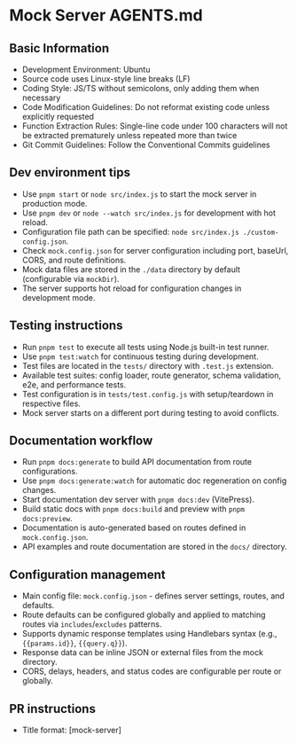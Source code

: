 # Mock Server AGENTS.md

## Basic Information
- Development Environment: Ubuntu
- Source code uses Linux-style line breaks (LF)
- Coding Style: JS/TS without semicolons, only adding them when necessary
- Code Modification Guidelines: Do not reformat existing code unless explicitly requested
- Function Extraction Rules: Single-line code under 100 characters will not be extracted prematurely unless repeated more than twice
- Git Commit Guidelines: Follow the Conventional Commits guidelines

## Dev environment tips
- Use `pnpm start` or `node src/index.js` to start the mock server in production mode.
- Use `pnpm dev` or `node --watch src/index.js` for development with hot reload.
- Configuration file path can be specified: `node src/index.js ./custom-config.json`.
- Check `mock.config.json` for server configuration including port, baseUrl, CORS, and route definitions.
- Mock data files are stored in the `./data` directory by default (configurable via `mockDir`).
- The server supports hot reload for configuration changes in development mode.

## Testing instructions
- Run `pnpm test` to execute all tests using Node.js built-in test runner.
- Use `pnpm test:watch` for continuous testing during development.
- Test files are located in the `tests/` directory with `.test.js` extension.
- Available test suites: config loader, route generator, schema validation, e2e, and performance tests.
- Test configuration is in `tests/test.config.js` with setup/teardown in respective files.
- Mock server starts on a different port during testing to avoid conflicts.

## Documentation workflow
- Run `pnpm docs:generate` to build API documentation from route configurations.
- Use `pnpm docs:generate:watch` for automatic doc regeneration on config changes.
- Start documentation dev server with `pnpm docs:dev` (VitePress).
- Build static docs with `pnpm docs:build` and preview with `pnpm docs:preview`.
- Documentation is auto-generated based on routes defined in `mock.config.json`.
- API examples and route documentation are stored in the `docs/` directory.

## Configuration management
- Main config file: `mock.config.json` - defines server settings, routes, and defaults.
- Route defaults can be configured globally and applied to matching routes via `includes`/`excludes` patterns.
- Supports dynamic response templates using Handlebars syntax (e.g., `{{params.id}}`, `{{query.q}}`).
- Response data can be inline JSON or external files from the mock directory.
- CORS, delays, headers, and status codes are configurable per route or globally.

## PR instructions
- Title format: [mock-server] <Title>
- Always run `pnpm test` before committing to ensure all tests pass.
- Update documentation if adding new routes or changing configuration schema.
- Test both development and production modes if modifying server startup logic.
- Verify hot reload functionality works correctly for configuration changes.
